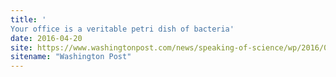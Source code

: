```yaml
---
title: '
Your office is a veritable petri dish of bacteria'
date: 2016-04-20
site: https://www.washingtonpost.com/news/speaking-of-science/wp/2016/04/20/your-office-is-a-veritable-petri-dish-of-bacteria/
sitename: "Washington Post"
---
```

